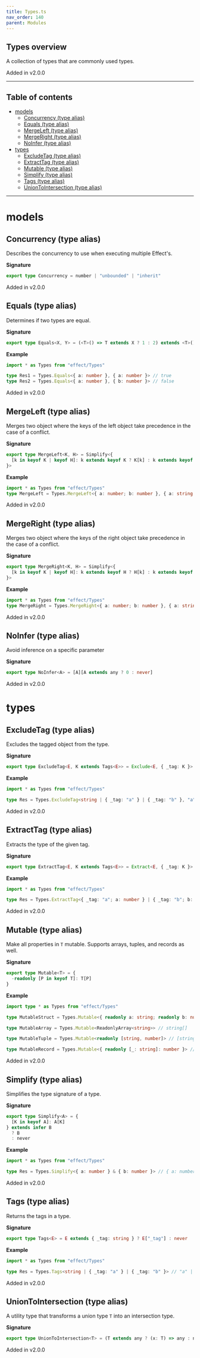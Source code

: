 ```yaml
---
title: Types.ts
nav_order: 140
parent: Modules
---
```


## Types overview

A collection of types that are commonly used types.

Added in v2.0.0

---

<h2 class="text-delta">Table of contents</h2>

- [models](#models)
  - [Concurrency (type alias)](#concurrency-type-alias)
  - [Equals (type alias)](#equals-type-alias)
  - [MergeLeft (type alias)](#mergeleft-type-alias)
  - [MergeRight (type alias)](#mergeright-type-alias)
  - [NoInfer (type alias)](#noinfer-type-alias)
- [types](#types)
  - [ExcludeTag (type alias)](#excludetag-type-alias)
  - [ExtractTag (type alias)](#extracttag-type-alias)
  - [Mutable (type alias)](#mutable-type-alias)
  - [Simplify (type alias)](#simplify-type-alias)
  - [Tags (type alias)](#tags-type-alias)
  - [UnionToIntersection (type alias)](#uniontointersection-type-alias)

---

# models

## Concurrency (type alias)

Describes the concurrency to use when executing multiple Effect's.

**Signature**

```ts
export type Concurrency = number | "unbounded" | "inherit"
```

Added in v2.0.0

## Equals (type alias)

Determines if two types are equal.

**Signature**

```ts
export type Equals<X, Y> = (<T>() => T extends X ? 1 : 2) extends <T>() => T extends Y ? 1 : 2 ? true : false
```

**Example**

```ts
import * as Types from "effect/Types"

type Res1 = Types.Equals<{ a: number }, { a: number }> // true
type Res2 = Types.Equals<{ a: number }, { b: number }> // false
```

Added in v2.0.0

## MergeLeft (type alias)

Merges two object where the keys of the left object take precedence in the case of a conflict.

**Signature**

```ts
export type MergeLeft<K, H> = Simplify<{
  [k in keyof K | keyof H]: k extends keyof K ? K[k] : k extends keyof H ? H[k] : never
}>
```

**Example**

```ts
import * as Types from "effect/Types"
type MergeLeft = Types.MergeLeft<{ a: number; b: number }, { a: string }> // { a: number; b: number; }
```

Added in v2.0.0

## MergeRight (type alias)

Merges two object where the keys of the right object take precedence in the case of a conflict.

**Signature**

```ts
export type MergeRight<K, H> = Simplify<{
  [k in keyof K | keyof H]: k extends keyof H ? H[k] : k extends keyof K ? K[k] : never
}>
```

**Example**

```ts
import * as Types from "effect/Types"
type MergeRight = Types.MergeRight<{ a: number; b: number }, { a: string }> // { a: string; b: number; }
```

Added in v2.0.0

## NoInfer (type alias)

Avoid inference on a specific parameter

**Signature**

```ts
export type NoInfer<A> = [A][A extends any ? 0 : never]
```

Added in v2.0.0

# types

## ExcludeTag (type alias)

Excludes the tagged object from the type.

**Signature**

```ts
export type ExcludeTag<E, K extends Tags<E>> = Exclude<E, { _tag: K }>
```

**Example**

```ts
import * as Types from "effect/Types"

type Res = Types.ExcludeTag<string | { _tag: "a" } | { _tag: "b" }, "a"> // string | { _tag: "b" }
```

Added in v2.0.0

## ExtractTag (type alias)

Extracts the type of the given tag.

**Signature**

```ts
export type ExtractTag<E, K extends Tags<E>> = Extract<E, { _tag: K }>
```

**Example**

```ts
import * as Types from "effect/Types"

type Res = Types.ExtractTag<{ _tag: "a"; a: number } | { _tag: "b"; b: number }, "b"> // { _tag: "b", b: number }
```

Added in v2.0.0

## Mutable (type alias)

Make all properties in `T` mutable. Supports arrays, tuples, and records as well.

**Signature**

```ts
export type Mutable<T> = {
  -readonly [P in keyof T]: T[P]
}
```

**Example**

```ts
import type * as Types from "effect/Types"

type MutableStruct = Types.Mutable<{ readonly a: string; readonly b: number }> // { a: string; b: number; }

type MutableArray = Types.Mutable<ReadonlyArray<string>> // string[]

type MutableTuple = Types.Mutable<readonly [string, number]> // [string, number]

type MutableRecord = Types.Mutable<{ readonly [_: string]: number }> // { [x: string]: number; }
```

Added in v2.0.0

## Simplify (type alias)

Simplifies the type signature of a type.

**Signature**

```ts
export type Simplify<A> = {
  [K in keyof A]: A[K]
} extends infer B
  ? B
  : never
```

**Example**

```ts
import * as Types from "effect/Types"

type Res = Types.Simplify<{ a: number } & { b: number }> // { a: number; b: number; }
```

Added in v2.0.0

## Tags (type alias)

Returns the tags in a type.

**Signature**

```ts
export type Tags<E> = E extends { _tag: string } ? E["_tag"] : never
```

**Example**

```ts
import * as Types from "effect/Types"

type Res = Types.Tags<string | { _tag: "a" } | { _tag: "b" }> // "a" | "b"
```

Added in v2.0.0

## UnionToIntersection (type alias)

A utility type that transforms a union type `T` into an intersection type.

**Signature**

```ts
export type UnionToIntersection<T> = (T extends any ? (x: T) => any : never) extends (x: infer R) => any ? R : never
```

Added in v2.0.0
